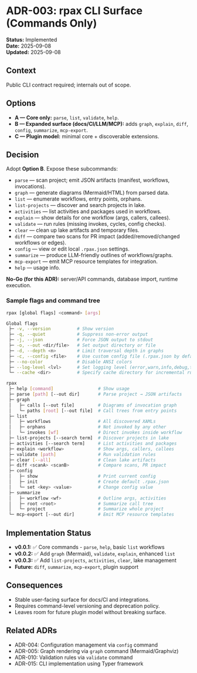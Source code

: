 # ADR-003: rpax CLI Surface (Commands Only)

**Status:** Implemented  
**Date:** 2025-09-08  
**Updated:** 2025-09-08

## Context

Public CLI contract required; internals out of scope.

## Options

* **A — Core only:** `parse`, `list`, `validate`, `help`.
* **B — Expanded surface (docs/CI/LLM/MCP):** adds `graph`, `explain`, `diff`, `config`, `summarize`, `mcp-export`.
* **C — Plugin model:** minimal core + discoverable extensions.

## Decision

Adopt **Option B**. Expose these subcommands:

* `parse` — scan project; emit JSON artifacts (manifest, workflows, invocations).
* `graph` — generate diagrams (Mermaid/HTML) from parsed data.
* `list` — enumerate workflows, entry points, orphans.
* `list-projects` — discover and search projects in lake.
* `activities` — list activities and packages used in workflows.
* `explain` — show details for one workflow (args, callers, callees).
* `validate` — run rules (missing invokes, cycles, config checks).
* `clear` — clean up lake artifacts and temporary files.
* `diff` — compare two scans for PR impact (added/removed/changed workflows or edges).
* `config` — view or edit local `.rpax.json` settings.
* `summarize` — produce LLM-friendly outlines of workflows/graphs.
* `mcp-export` — emit MCP resource templates for integration.
* `help` — usage info.

**No-Go (for this ADR):** server/API commands, database import, runtime execution.

### Sample flags and command tree

```bash
rpax [global flags] <command> [args]

Global flags
 ├─ -v, --version          # Show version
 ├─ -q, --quiet            # Suppress non-error output
 ├─ -j, --json             # Force JSON output to stdout
 ├─ -o, --out <dir/file>   # Set output directory or file
 ├─ -d, --depth <n>        # Limit traversal depth in graphs
 ├─ -c, --config <file>    # Use custom config file (.rpax.json by default)
 ├─ --no-color             # Disable ANSI colors
 ├─ --log-level <lvl>      # Set logging level (error,warn,info,debug,trace)
 └─ --cache <dir>          # Specify cache directory for incremental runs
```

```bash
rpax
 ├─ help [command]                 # Show usage
 ├─ parse [path] [--out dir]       # Parse project → JSON artifacts
 ├─ graph
 │   ├─ calls [--out file]         # Diagrams of invocation graph
 │   └─ paths [root] [--out file]  # Call trees from entry points
 ├─ list
 │   ├─ workflows                  # All discovered XAMLs
 │   ├─ orphans                    # Not invoked by any other
 │   └─ invokes [wf]               # Direct invokes inside workflow
 ├─ list-projects [--search term]  # Discover projects in lake
 ├─ activities [--search term]     # List activities and packages
 ├─ explain <workflow>             # Show args, callers, callees
 ├─ validate [path]                # Run validation rules
 ├─ clear [--all]                  # Clean lake artifacts
 ├─ diff <scanA> <scanB>           # Compare scans, PR impact
 ├─ config
 │   ├─ show                       # Print current config
 │   ├─ init                       # Create default .rpax.json
 │   └─ set <key> <value>          # Change config value
 ├─ summarize
 │   ├─ workflow <wf>              # Outline args, activities
 │   ├─ root <root>                # Summarize call tree
 │   └─ project                    # Summarize whole project
 └─ mcp-export [--out dir]         # Emit MCP resource templates
```

## Implementation Status

* **v0.0.1:** ✅ Core commands - `parse`, `help`, basic `list` workflows
* **v0.0.2:** ✅ Add `graph` (Mermaid), `validate`, `explain`, enhanced `list`
* **v0.0.3:** ✅ Add `list-projects`, `activities`, `clear`, lake management
* **Future:** `diff`, `summarize`, `mcp-export`, plugin support

## Consequences

* Stable user-facing surface for docs/CI and integrations.
* Requires command-level versioning and deprecation policy.
* Leaves room for future plugin model without breaking surface.

## Related ADRs

* ADR-004: Configuration management via `config` command
* ADR-005: Graph rendering via `graph` command (Mermaid/Graphviz)
* ADR-010: Validation rules via `validate` command
* ADR-015: CLI implementation using Typer framework
